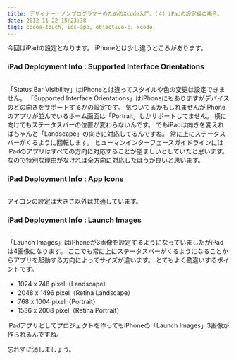 ```yaml
---
title: デザイナー・ノンプログラマーのためのXcode入門。（４）iPadの設定編の場合。
date: 2012-11-22 15:23:38
tags: cocoa-touch, ios-app, objective-c, xcode,
---
```

今回はiPadの設定となります。
iPhoneとは少し違うところがあります。

<h3>iPad Deployment Info : Supported Interface Orientations</h3>
<p><img src="http://farm9.staticflickr.com/8341/8190081021_abdb508443.jpg" alt="" /></p>
「Status Bar Visibility」はiPhoneとは違ってスタイルや色の変更は設定できません。
「Supported Interface Orientations」はiPhoneにもありますがデバイスのどの向きをサポートするかの設定です。
気づいてるかもしれませんがiPhoneのアプリが並んでいるホーム画面は「Portrait」しかサポートしてません。
横に向けてもステータスバーの位置が変わらないんです。
でもiPadは向きを変えればちゃんと「Landscape」の向きに対応してるんですね。
常に上にステータスバーがくるように回転します。
ヒューマンインターフェースガイドラインにはiPadのアプリはすべての方向に対応することが望ましいとしていたと思います。
なので特別な理由がなければ全方向に対応したほうが良いと思います。

<h3>iPad Deployment Info : App Icons</h3>
<p><img src="http://farm9.staticflickr.com/8486/8190080883_1d99ab11c4.jpg" alt="" /></p>
アイコンの設定は大きさ以外は共通しています。

<h3>iPad Deployment Info : Launch Images</h3>
<p><img src="http://farm9.staticflickr.com/8204/8190080763_c66eb69513.jpg" alt="" /></p>
「Launch Images」はiPhoneが3画像を設定するようになっていましたがiPadは4画像になります。
ここでも常に上にステータスバーがくるようになることからアプリを起動する方向によってサイズが違います。
とてもよく勘違いするポイントです。
<div class="mini-block">
<ul>
<li>1024 x 748 pixel（Landscape）</li>
<li>2048 x 1496 pixel（Retina Landscape）</li>
<li>768 x 1004 pixel（Portrait）</li>
<li>1536 x 2008 pixel（Retina Portrait）</li>
</ul>
</div>
iPadアプリとしてプロジェクトを作ってもiPhoneの「Launch Images」3画像が作られるんですね。

忘れずに消しましょう。